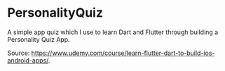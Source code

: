 # PersonalityQuiz

A simple app quiz which I use to learn Dart and Flutter through building a Personality Quiz App.

Source: https://www.udemy.com/course/learn-flutter-dart-to-build-ios-android-apps/.